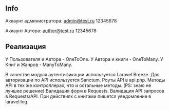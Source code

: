 ## Info
Аккаунт администратора:
admin@test.ru
12345678

Аккаунт Автора:
author@test.ru
12345678

## Реализация
У Пользователя и Автора - OneToOne.
У Автора и книги - OneToMany.
У Книг и Жанров - ManyToMany.

В качестве модуля аутентификации используется Laravel Breeze.
Для авторизации по API используется Sanctum.
Роуты API в api.php.
Методы API в тех же контроллерах, что и остальные методы. (PS: знаю не лучшее решение)
Валидация форм в Requests.
Валидация API запросов в Requests\API.
При действиях с книгами пишется уведомление в laravel.log.